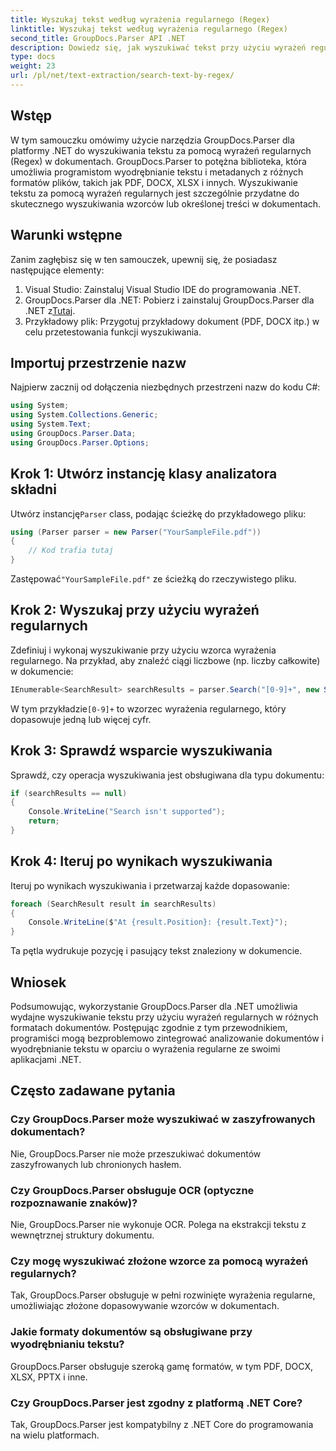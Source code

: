 ```yaml
---
title: Wyszukaj tekst według wyrażenia regularnego (Regex)
linktitle: Wyszukaj tekst według wyrażenia regularnego (Regex)
second_title: GroupDocs.Parser API .NET
description: Dowiedz się, jak wyszukiwać tekst przy użyciu wyrażeń regularnych w dokumentach przy użyciu GroupDocs.Parser dla .NET. Wyodrębnij konkretną treść bez wysiłku.
type: docs
weight: 23
url: /pl/net/text-extraction/search-text-by-regex/
---
```

## Wstęp
W tym samouczku omówimy użycie narzędzia GroupDocs.Parser dla platformy .NET do wyszukiwania tekstu za pomocą wyrażeń regularnych (Regex) w dokumentach. GroupDocs.Parser to potężna biblioteka, która umożliwia programistom wyodrębnianie tekstu i metadanych z różnych formatów plików, takich jak PDF, DOCX, XLSX i innych. Wyszukiwanie tekstu za pomocą wyrażeń regularnych jest szczególnie przydatne do skutecznego wyszukiwania wzorców lub określonej treści w dokumentach.
## Warunki wstępne
Zanim zagłębisz się w ten samouczek, upewnij się, że posiadasz następujące elementy:
1. Visual Studio: Zainstaluj Visual Studio IDE do programowania .NET.
2.  GroupDocs.Parser dla .NET: Pobierz i zainstaluj GroupDocs.Parser dla .NET z[Tutaj](https://releases.groupdocs.com/parser/net/).
3. Przykładowy plik: Przygotuj przykładowy dokument (PDF, DOCX itp.) w celu przetestowania funkcji wyszukiwania.

## Importuj przestrzenie nazw
Najpierw zacznij od dołączenia niezbędnych przestrzeni nazw do kodu C#:
```csharp
using System;
using System.Collections.Generic;
using System.Text;
using GroupDocs.Parser.Data;
using GroupDocs.Parser.Options;
```
## Krok 1: Utwórz instancję klasy analizatora składni
 Utwórz instancję`Parser` class, podając ścieżkę do przykładowego pliku:
```csharp
using (Parser parser = new Parser("YourSampleFile.pdf"))
{
    // Kod trafia tutaj
}
```
 Zastępować`"YourSampleFile.pdf"` ze ścieżką do rzeczywistego pliku.
## Krok 2: Wyszukaj przy użyciu wyrażeń regularnych
Zdefiniuj i wykonaj wyszukiwanie przy użyciu wzorca wyrażenia regularnego. Na przykład, aby znaleźć ciągi liczbowe (np. liczby całkowite) w dokumencie:
```csharp
IEnumerable<SearchResult> searchResults = parser.Search("[0-9]+", new SearchOptions(true, false, true));
```
 W tym przykładzie`[0-9]+` to wzorzec wyrażenia regularnego, który dopasowuje jedną lub więcej cyfr.
## Krok 3: Sprawdź wsparcie wyszukiwania
Sprawdź, czy operacja wyszukiwania jest obsługiwana dla typu dokumentu:
```csharp
if (searchResults == null)
{
    Console.WriteLine("Search isn't supported");
    return;
}
```
## Krok 4: Iteruj po wynikach wyszukiwania
Iteruj po wynikach wyszukiwania i przetwarzaj każde dopasowanie:
```csharp
foreach (SearchResult result in searchResults)
{
    Console.WriteLine($"At {result.Position}: {result.Text}");
}
```
Ta pętla wydrukuje pozycję i pasujący tekst znaleziony w dokumencie.

## Wniosek
Podsumowując, wykorzystanie GroupDocs.Parser dla .NET umożliwia wydajne wyszukiwanie tekstu przy użyciu wyrażeń regularnych w różnych formatach dokumentów. Postępując zgodnie z tym przewodnikiem, programiści mogą bezproblemowo zintegrować analizowanie dokumentów i wyodrębnianie tekstu w oparciu o wyrażenia regularne ze swoimi aplikacjami .NET.

## Często zadawane pytania
### Czy GroupDocs.Parser może wyszukiwać w zaszyfrowanych dokumentach?
Nie, GroupDocs.Parser nie może przeszukiwać dokumentów zaszyfrowanych lub chronionych hasłem.
### Czy GroupDocs.Parser obsługuje OCR (optyczne rozpoznawanie znaków)?
Nie, GroupDocs.Parser nie wykonuje OCR. Polega na ekstrakcji tekstu z wewnętrznej struktury dokumentu.
### Czy mogę wyszukiwać złożone wzorce za pomocą wyrażeń regularnych?
Tak, GroupDocs.Parser obsługuje w pełni rozwinięte wyrażenia regularne, umożliwiając złożone dopasowywanie wzorców w dokumentach.
### Jakie formaty dokumentów są obsługiwane przy wyodrębnianiu tekstu?
GroupDocs.Parser obsługuje szeroką gamę formatów, w tym PDF, DOCX, XLSX, PPTX i inne.
### Czy GroupDocs.Parser jest zgodny z platformą .NET Core?
Tak, GroupDocs.Parser jest kompatybilny z .NET Core do programowania na wielu platformach.